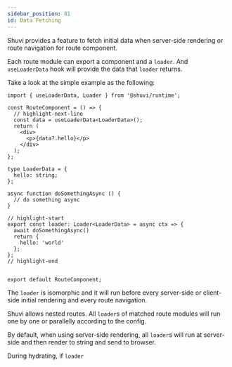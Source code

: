 ```yaml
---
sidebar_position: 81
id: Data Fetching
---
```


Shuvi provides a feature to fetch initial data when server-side rendering or route navigation for route component.

Each route module can export a component and a `loader`. And `useLoaderData` hook will provide the data that `loader` returns.

Take a look at the simple example as the following:

```tsx
import { useLoaderData, Loader } from '@shuvi/runtime';

const RouteComponent = () => {
  // highlight-next-line
  const data = useLoaderData<LoaderData>();
  return (
    <div>
      <p>{data?.hello}</p>
    </div>
  );
};

type LoaderData = {
  hello: string;
};

async function doSomethingAsync () {
  // do something async
}

// highlight-start
export const loader: Loader<LoaderData> = async ctx => {
  await doSomethingAsync()
  return {
    hello: 'world'
  };
};
// highlight-end


export default RouteComponent;
```

The `loader` is isomorphic and it will run before every server-side or client-side initial rendering and every route navigation.

Shuvi allows nested routes. All `loader`s of matched route modules will run one by one or parallelly according to the config.

By default, when using server-side rendering, all `loader`s will run at server-side and then render to string and send to browser.

During hydrating, if `loader` 




